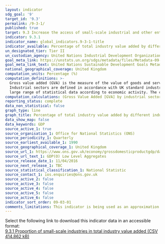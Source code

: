 ```yaml
---
layout: indicator
sdg_goal: '9'
target_id: '9.3'
permalink: /9-3-1/
published: true
target: 9.3 Increase the access of small-scale industrial and other enterprises, in particular in developing countries, to financial services, including affordable credit, and their integration into value chains and markets
indicator: 9.3.1
indicator_name: global_indicators.9-3-1-title
indicator_available: Percentage of total industry value added by different industries
un_designated_tier: Tier II
un_custodian_agency: United Nations Industrial Development Organization (UNIDO)
goal_meta_link: https://unstats.un.org/sdgs/metadata/files/Metadata-09-03-01.pdf
goal_meta_link_text: United Nations Sustainable Development Goals Metadata (PDF 4.0 MB)
national_geographical_coverage: United Kingdom
computation_units: Percentage (%)
computation_definitions: >-
  Gross value added (GVA) is the measure of the value of goods and services produced in an area, industry or sector of an economy. In national accounts GVA is output minus intermediate consumption; it is the value generated by any unit engaged in the production of goods and services.
  Industrial sectors are defined in accordance with UK standard industrial classification of economic activities. The UK standard industrial classification of economic activities, abbreviated as UK SIC, is a 5-digit classification providing the framework for collecting and presenting a
  large range of statistical data according to economic activity. The current UK standard industrial classification of economic activities was completed in 2007 and effective from 01/01/2008.
computation_calculations: (Gross Value Added [GVA] by industrial sector / Total Gross Value Added [GVA] by all sectors) * 100
reporting_status: complete
data_non_statistical: false
graph_type: line
graph_title: Percentage of total industry value added by different industries
data_show_map: false
data_keywords: GDP
source_active_1: true
source_organisation_1: Office for National Statistics (ONS)
source_periodicity_1: Quarterly
source_earliest_available_1: 1990
source_geographical_coverage_1: United Kingdom
source_url_1: https://www.ons.gov.uk/economy/grossdomesticproductgdp/datasets/gdpolowlevelaggregates
source_url_text_1: GDP(O) Low Level Aggregates
source_release_date_1: 11/04/2016
source_next_release_1: TBC
source_statistical_classification_1: National Statistic
source_contact_1: ios.enquiries@ons.gov.uk
source_active_2: false
source_active_3: false
source_active_4: false
source_active_5: false
source_active_6: false
indicator_sort_order: 09-03-01
comments_limitations: This indicator is being used as an approximation of the UN SDG Indicator. Where possible, we will work to identify or develop UK data to meet the global indicator specification. This indicator has not been identified in collaboration with topic experts.
---
```

Select the following link to download this indicator data in an accessible format:<br>[9.3.1 Proportion of small-scale industries in total industry value added (CSV 414.862 kB)](https://sustainabledevelopment-uk.github.io/sdg-data/data/9-3-1.csv)
